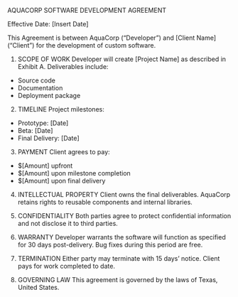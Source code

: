 AQUACORP SOFTWARE DEVELOPMENT AGREEMENT

Effective Date: [Insert Date]

This Agreement is between AquaCorp (“Developer”) and [Client Name] (“Client”) for the development of custom software.

1. SCOPE OF WORK
Developer will create [Project Name] as described in Exhibit A. Deliverables include:
- Source code
- Documentation
- Deployment package

2. TIMELINE
Project milestones:
- Prototype: [Date]
- Beta: [Date]
- Final Delivery: [Date]

3. PAYMENT
Client agrees to pay:
- $[Amount] upfront
- $[Amount] upon milestone completion
- $[Amount] upon final delivery

4. INTELLECTUAL PROPERTY
Client owns the final deliverables. AquaCorp retains rights to reusable components and internal libraries.

5. CONFIDENTIALITY
Both parties agree to protect confidential information and not disclose it to third parties.

6. WARRANTY
Developer warrants the software will function as specified for 30 days post-delivery. Bug fixes during this period are free.

7. TERMINATION
Either party may terminate with 15 days’ notice. Client pays for work completed to date.

8. GOVERNING LAW
This agreement is governed by the laws of Texas, United States.